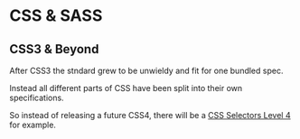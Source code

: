 # CSS & SASS

## CSS3 & Beyond

After CSS3 the stndard grew to be unwieldy and fit for one bundled spec.

Instead all different parts of CSS have been split into their own specifications.

So instead of releasing a future CSS4, there will be a [CSS Selectors Level
4](https://drafts.csswg.org/selectors-4/) for example.
